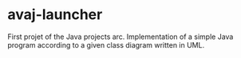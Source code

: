 # avaj-launcher
First projet of the Java projects arc. Implementation of a simple Java program according to a given class diagram written in UML.
